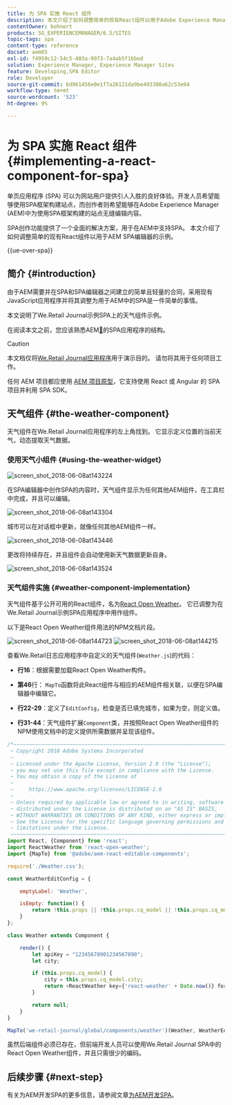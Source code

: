```yaml
---
title: 为 SPA 实施 React 组件
description: 本文介绍了如何调整简单的现有React组件以用于Adobe Experience Manager (AEM) SPA编辑器的示例。
contentOwner: bohnert
products: SG_EXPERIENCEMANAGER/6.5/SITES
topic-tags: spa
content-type: reference
docset: aem65
exl-id: f4959c12-54c5-403a-9973-7a4ab5f16bed
solution: Experience Manager, Experience Manager Sites
feature: Developing,SPA Editor
role: Developer
source-git-commit: 6d961456e0e1f7a26121da9be493308a62c53e04
workflow-type: tm+mt
source-wordcount: '523'
ht-degree: 9%

---
```



# 为 SPA 实施 React 组件{#implementing-a-react-component-for-spa}

单页应用程序 (SPA) 可以为网站用户提供引人入胜的良好体验。开发人员希望能够使用SPA框架构建站点，而创作者则希望能够在Adobe Experience Manager (AEM)中为使用SPA框架构建的站点无缝编辑内容。

SPA创作功能提供了一个全面的解决方案，用于在AEM中支持SPA。 本文介绍了如何调整简单的现有React组件以用于AEM SPA编辑器的示例。

{{ue-over-spa}}

## 简介 {#introduction}

由于AEM需要并在SPA和SPA编辑器之间建立的简单且轻量的合同，采用现有JavaScript应用程序并将其调整为用于AEM中的SPA是一件简单的事情。

本文说明了We.Retail Journal示例SPA上的天气组件示例。

在阅读本文之前，您应该熟悉AEM[&#128279;](/help/sites-developing/spa-getting-started-react.md)的SPA应用程序的结构。

>[!CAUTION]
>本文档仅将[We.Retail Journal应用程序](https://github.com/adobe/aem-sample-we-retail-journal)用于演示目的。 请勿将其用于任何项目工作。
>
>任何 AEM 项目都应使用 [AEM 项目原型](https://experienceleague.adobe.com/docs/experience-manager-core-components/using/developing/archetype/overview.html?lang=zh-Hans)，它支持使用 React 或 Angular 的 SPA 项目并利用 SPA SDK。

## 天气组件 {#the-weather-component}

天气组件在We.Retail Journal应用程序的左上角找到。 它显示定义位置的当前天气，动态提取天气数据。

### 使用天气小组件 {#using-the-weather-widget}

![screen_shot_2018-06-08at143224](assets/screen_shot_2018-06-08at143224.png)

在SPA编辑器中创作SPA的内容时，天气组件显示为任何其他AEM组件，在工具栏中完成，并且可以编辑。

![screen_shot_2018-06-08at143304](assets/screen_shot_2018-06-08at143304.png)

城市可以在对话框中更新，就像任何其他AEM组件一样。

![screen_shot_2018-06-08at143446](assets/screen_shot_2018-06-08at143446.png)

更改将持续存在，并且组件会自动使用新天气数据更新自身。

![screen_shot_2018-06-08at143524](assets/screen_shot_2018-06-08at143524.png)

### 天气组件实施 {#weather-component-implementation}

天气组件基于公开可用的React组件，名为[React Open Weather](https://www.npmjs.com/package/react-open-weather)。 它已调整为在We.Retail Journal示例SPA应用程序中用作组件。

以下是React Open Weather组件用法的NPM文档片段。

![screen_shot_2018-06-08at144723](assets/screen_shot_2018-06-08at144723.png) ![screen_shot_2018-06-08at144215](assets/screen_shot_2018-06-08at144215.png)

查看We.Retail日志应用程序中自定义的天气组件(`Weather.js`)的代码：

* **行16**：根据需要加载React Open Weather构件。
* **第46**&#x200B;行： `MapTo`函数将此React组件与相应的AEM组件相关联，以便在SPA编辑器中编辑它。

* **行22-29**：定义了`EditConfig`，检查是否已填充城市，如果为空，则定义值。

* **行31-44**：天气组件扩展`Component`类，并按照React Open Weather组件的NPM使用文档中的定义提供所需数据并呈现该组件。

```javascript
/*~~~~~~~~~~~~~~~~~~~~~~~~~~~~~~~~~~~~~~~~~~~~~~~~~~~~~~~~~~~~~~~~~~~~~~~~~~~~~~
 ~ Copyright 2018 Adobe Systems Incorporated
 ~
 ~ Licensed under the Apache License, Version 2.0 (the "License");
 ~ you may not use this file except in compliance with the License.
 ~ You may obtain a copy of the License at
 ~
 ~     https://www.apache.org/licenses/LICENSE-2.0
 ~
 ~ Unless required by applicable law or agreed to in writing, software
 ~ distributed under the License is distributed on an "AS IS" BASIS,
 ~ WITHOUT WARRANTIES OR CONDITIONS OF ANY KIND, either express or implied.
 ~ See the License for the specific language governing permissions and
 ~ limitations under the License.
 ~~~~~~~~~~~~~~~~~~~~~~~~~~~~~~~~~~~~~~~~~~~~~~~~~~~~~~~~~~~~~~~~~~~~~~~~~~~~~*/
import React, {Component} from 'react';
import ReactWeather from 'react-open-weather';
import {MapTo} from '@adobe/aem-react-editable-components';

require('./Weather.css');

const WeatherEditConfig = {

    emptyLabel: 'Weather',

    isEmpty: function() {
        return !this.props || !this.props.cq_model || !this.props.cq_model.city || this.props.cq_model.city.trim().length < 1;
    }
};

class Weather extends Component {

    render() {
        let apiKey = "12345678901234567890";
        let city;

        if (this.props.cq_model) {
            city = this.props.cq_model.city;
            return <ReactWeather key={'react-weather' + Date.now()} forecast="today" apikey={apiKey} type="city" city={city} />
        }

        return null;
    }
}

MapTo('we-retail-journal/global/components/weather')(Weather, WeatherEditConfig);
```

虽然后端组件必须已存在，但前端开发人员可以使用We.Retail Journal SPA中的React Open Weather组件，并且只需很少的编码。

## 后续步骤 {#next-step}

有关为AEM开发SPA的更多信息，请参阅文章[为AEM开发SPA](/help/sites-developing/spa-architecture.md)。
